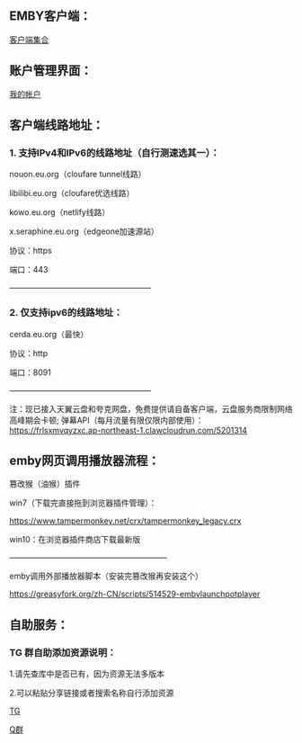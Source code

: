 
## EMBY客户端：
[客户端集合](https://www.phirs.com/archive/3440.html)
## 账户管理界面：
[我的帐户](https://invite.pgrm.top/my/account)
## 客户端线路地址：

### 1. 支持IPv4和IPv6的线路地址（自行测速选其一）：

nouon.eu.org（cloufare tunnel线路）

libilibi.eu.org（cloufare优选线路）

kowo.eu.org（netlify线路）

x.seraphine.eu.org（edgeone加速源站）

协议：https

端口：443

——————————————————
### 2. 仅支持ipv6的线路地址：
cerda.eu.org（最快）

协议：http

端口：8091

——————————————————

注：现已接入天翼云盘和夸克网盘，免费提供请自备客户端，云盘服务商限制网络高峰期会卡顿; 弹幕API（每月流量有限仅限内部使用）：https://frlsxmvqyzxc.ap-northeast-1.clawcloudrun.com/5201314
## emby网页调用播放器流程：
篡改猴（油猴）插件

win7（下载完直接拖到浏览器插件管理）：

https://www.tampermonkey.net/crx/tampermonkey_legacy.crx

win10：在浏览器插件商店下载最新版

————————————————————

emby调用外部播放器脚本（安装完篡改猴再安装这个）

https://greasyfork.org/zh-CN/scripts/514529-embylaunchpotplayer
## 自助服务：
### TG 群自助添加资源说明：
1.请先查库中是否已有，因为资源无法多版本

2.可以粘贴分享链接或者搜索名称自行添加资源

[TG](https://t.me/+V8lxSJQDb2k5NzE1)

[Q群](https://qun.qq.com/universal-share/share?ac=1&authKey=NRnAzHyhorDocqWuqIH1FKU6HsVEZNs4anE70p3pNXp%2FskIW%2FVvNABFol7OQsYhn&busi_data=eyJncm91cENvZGUiOiIxMDcyNTIzNjg0IiwidG9rZW4iOiJEbXg3eHF5R0NYemk1VDU0dDEwb3hrVXZ4aE90RTZSbnNxS0xkdm5PSU1jVnlpODhwTjNwV2htelRmTDdQMExsIiwidWluIjoiMjY0MDI1NjQ0NiJ9&data=bbaZGwNshSnyvD8t-Si9j92iMCOeKykxvwPDrt3hjSHv8HIr34a0QrtGtqPPnMNbYlJjPIRjPyYfrfrOjGU-Bw&svctype=4&tempid=h5_group_info)